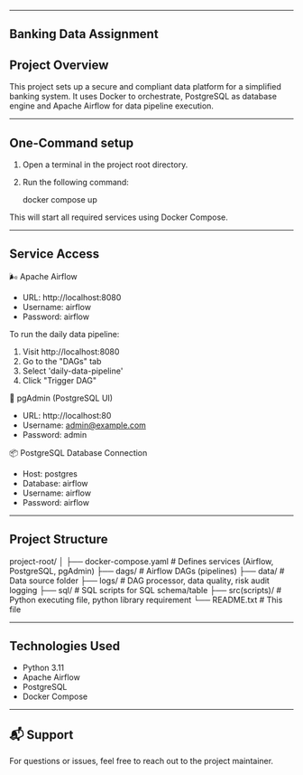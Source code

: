 --------------------------
 Banking Data Assignment
--------------------------

Project Overview
----------------
This project sets up a secure and compliant data platform for a simplified banking system.
It uses Docker to orchestrate, PostgreSQL as database engine and Apache Airflow for data pipeline execution.

----------------
 One-Command setup
----------------

1. Open a terminal in the project root directory.
2. Run the following command:

   docker compose up

This will start all required services using Docker Compose.

----------------
 Service Access
----------------

🌬 Apache Airflow
- URL: http://localhost:8080
- Username: airflow
- Password: airflow

To run the daily data pipeline:
1. Visit http://localhost:8080
2. Go to the "DAGs" tab
3. Select 'daily-data-pipeline'
4. Click "Trigger DAG"

🐘 pgAdmin (PostgreSQL UI)
- URL: http://localhost:80
- Username: admin@example.com
- Password: admin

📦 PostgreSQL Database Connection
- Host: postgres
- Database: airflow
- Username: airflow
- Password: airflow

---------------------
Project Structure
---------------------

project-root/
│
├── docker-compose.yaml         # Defines services (Airflow, PostgreSQL, pgAdmin)
├── dags/                       # Airflow DAGs (pipelines)
├── data/                       # Data source folder 
├── logs/                       # DAG processor, data quality, risk audit logging
├── sql/                        # SQL scripts for SQL schema/table
├── src(scripts)/               # Python executing file, python library requirement 
└── README.txt                  # This file

--------------------------
 Technologies Used
--------------------------

- Python 3.11
- Apache Airflow
- PostgreSQL
- Docker Compose

--------------------------
📬 Support
--------------------------

For questions or issues, feel free to reach out to the project maintainer.
